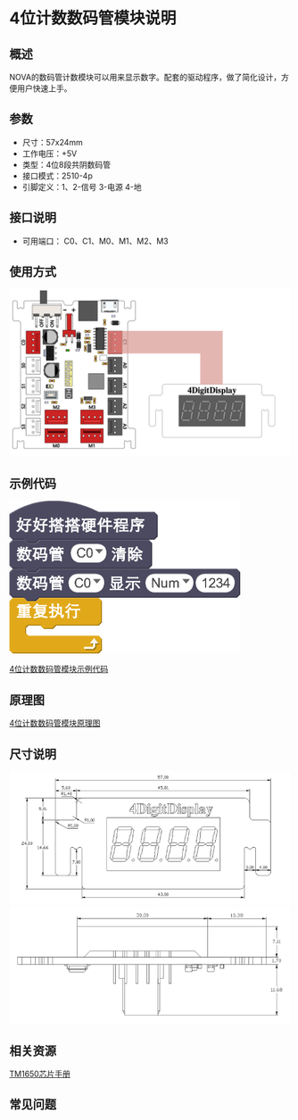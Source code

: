 # 4位计数数码管模块说明

## 概述
NOVA的数码管计数模块可以用来显示数字。配套的驱动程序，做了简化设计，方便用户快速上手。

## 参数
- 尺寸：57x24mm
- 工作电压：+5V
- 类型：4位8段共阴数码管
- 接口模式：2510-4p
- 引脚定义：1、2-信号 3-电源 4-地

## 接口说明
- 可用端口： C0、C1、M0、M1、M2、M3

## 使用方式
![](./images/03.png)

## 示例代码
![](./images/04.png)

[4位计数数码管模块示例代码 ](http://www.haohaodada.com/show.php?id=947225)

## 原理图
[4位计数数码管模块原理图](https://github.com/Haohaodada-official/haohaodada-docs/blob/master/%E5%8E%9F%E7%90%86%E5%9B%BE/4%E4%BD%8D%E6%95%B0%E7%A0%81%E7%AE%A1%E6%A8%A1%E5%9D%97.pdf)

## 尺寸说明
![](./images/75.png)
![](./images/76.png)

## 相关资源

[TM1650芯片手册](https://github.com/Haohaodada-official/haohaodada-docs/blob/master/%E4%B8%BB%E8%A6%81%E8%8A%AF%E7%89%87%E8%AF%B4%E6%98%8E%E4%B9%A6/%E6%95%B0%E7%A0%81%E7%AE%A1-TM1650.PDF)

## 常见问题
